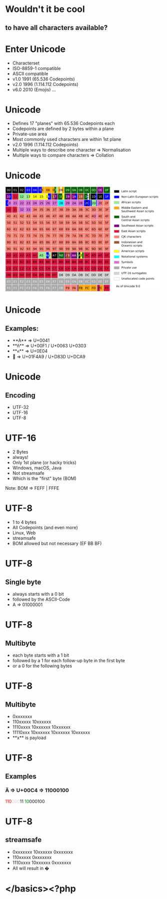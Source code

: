 # Wouldn't it be cool

## to have **all** characters available?



# Enter Unicode

* <!-- .element: class="fragment"-->Characterset
* <!-- .element: class="fragment"-->ISO-8859-1 compatible
* <!-- .element: class="fragment"-->ASCII compatible
* <!-- .element: class="fragment"-->v1.0 1991 (65.536 Codepoints)
* <!-- .element: class="fragment"-->v2.0 1996 (1.114.112 Codepoints)
* <!-- .element: class="fragment"-->v6.0 2010 (Emojis) …




# Unicode

* <!-- .element: class="fragment"-->Defines 17 "planes" with 65.536 Codepoints each
* <!-- .element: class="fragment"-->Codepoints are defined by 2 bytes within a plane
* <!-- .element: class="fragment"-->Private-use area
* <!-- .element: class="fragment"-->Most commonly used characters are within 1st plane
* <!-- .element: class="fragment"-->v2.0 1996 (1.114.112 Codepoints)
* <!-- .element: class="fragment"-->Multiple ways to describe one character => Normalisation
* <!-- .element: class="fragment"-->Multiple ways to compare characters => Collation



# Unicode

![Unicode Base plane](../base/img/Roadmap_to_Unicode_BMP.svg)



# Unicode

## Examples:

* <!-- .element: class="fragment"-->**A** => U+0041
* <!-- .element: class="fragment"-->**ñ** => U+00F1 / U+0063 U+0303
* <!-- .element: class="fragment"-->**ค** => U+0E04
* <!-- .element: class="fragment"-->💩 => U+01F4A9 / U+D83D U+DCA9



# Unicode

## Encoding

* <!-- .element: class="fragment"-->UTF-32
* <!-- .element: class="fragment"-->UTF-16
* <!-- .element: class="fragment"-->UTF-8



# UTF-16

* <!-- .element: class="fragment"-->2 Bytes
* <!-- .element: class="fragment"-->always!
* <!-- .element: class="fragment"-->Only 1st plane (or hacky tricks)
* <!-- .element: class="fragment"-->Windows, macOS, Java
* <!-- .element: class="fragment"-->Not streamsafe
* <!-- .element: class="fragment"-->Which is the "first" byte (BOM)

Note: BOM => FEFF | FFFE



# UTF-8

* <!-- .element: class="fragment"-->1 to 4 bytes
* <!-- .element: class="fragment"-->All Codepoints (and even more)
* <!-- .element: class="fragment"-->Linux, Web
* <!-- .element: class="fragment"-->streamsafe
* <!-- .element: class="fragment"-->BOM allowed but not necessary (EF BB BF)



# UTF-8

## Single byte

* <!-- .element: class="fragment"-->always starts with a 0 bit
* <!-- .element: class="fragment"-->followed by the ASCII-Code
* <!-- .element: class="fragment"-->A => 01000001



# UTF-8

## Multibyte

* <!-- .element: class="fragment"-->each byte starts with a 1 bit
* <!-- .element: class="fragment"-->followed by a 1 for each follow-up byte in the first byte
* <!-- .element: class="fragment"-->or a 0 for the following bytes



# UTF-8

## Multibyte

* <!-- .element: class="fragment"-->0xxxxxxx
* <!-- .element: class="fragment"-->110xxxxx 10xxxxxx
* <!-- .element: class="fragment"-->1110xxxx 10xxxxxx 10xxxxxx
* <!-- .element: class="fragment"-->11110xxx 10xxxxxx 10xxxxxx 10xxxxxx
* <!-- .element: class="fragment"-->**x** is payload



# UTF-8

## Examples

### **Ä** => U+00C4 => 11000100

<span style="color:red">110</span><span style="color:lightgray">000</span>11 <span style="color:green">10</span>000100



# UTF-8

## streamsafe

* <!-- .element: class="fragment"-->0xxxxxxx 10xxxxxx 0xxxxxxx
* <!-- .element: class="fragment"-->110xxxxx 0xxxxxxx
* <!-- .element: class="fragment"-->1110xxxx 10xxxxxx 0xxxxxxx
* <!-- .element: class="fragment"--> All will result in �



# &lt;/basics><?php
